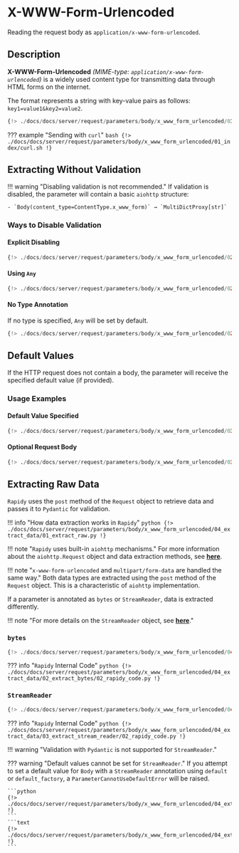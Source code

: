# X-WWW-Form-Urlencoded
Reading the request body as `application/x-www-form-urlencoded`.

## Description
**X-WWW-Form-Urlencoded** *(MIME-type: `application/x-www-form-urlencoded`)* is a widely used content type for transmitting data through HTML forms on the internet.

The format represents a string with key-value pairs as follows:
`key1=value1&key2=value2`.

```python
{!> ./docs/docs/server/request/parameters/body/x_www_form_urlencoded/01_index/example.py !}
```

??? example "Sending with `curl`"
    ```bash
    {!> ./docs/docs/server/request/parameters/body/x_www_form_urlencoded/01_index/curl.sh !}
    ```

## Extracting Without Validation

!!! warning "Disabling validation is not recommended."
    If validation is disabled, the parameter will contain a basic `aiohttp` structure:

    - `Body(content_type=ContentType.x_www_form)` → `MultiDictProxy[str]`

### Ways to Disable Validation

#### Explicit Disabling
```python
{!> ./docs/docs/server/request/parameters/body/x_www_form_urlencoded/02_ignore_validation/01_validate_attr_false.py !}
```

#### Using `Any`
```python
{!> ./docs/docs/server/request/parameters/body/x_www_form_urlencoded/02_ignore_validation/02_any_type.py !}
```

#### No Type Annotation
If no type is specified, `Any` will be set by default.
```python
{!> ./docs/docs/server/request/parameters/body/x_www_form_urlencoded/02_ignore_validation/03_no_type.py !}
```

## Default Values

If the HTTP request does not contain a body, the parameter will receive the specified default value (if provided).

### Usage Examples

#### Default Value Specified
```python
{!> ./docs/docs/server/request/parameters/body/x_www_form_urlencoded/03_default/01_default_exists.py !}
```

#### Optional Request Body
```python
{!> ./docs/docs/server/request/parameters/body/x_www_form_urlencoded/03_default/02_default_optional.py !}
```

## Extracting Raw Data
`Rapidy` uses the `post` method of the `Request` object to retrieve data and passes it to `Pydantic` for validation.

!!! info "How data extraction works in `Rapidy`"
    ```python
    {!> ./docs/docs/server/request/parameters/body/x_www_form_urlencoded/04_extract_data/01_extract_raw.py !}
    ```

!!! note "`Rapidy` uses built-in `aiohttp` mechanisms."
    For more information about the `aiohttp.Request` object and data extraction methods, see
    **<a href="https://docs.aiohttp.org/en/stable/web_reference.html" target="_blank">here</a>**.

!!! note "`x-www-form-urlencoded` and `multipart/form-data` are handled the same way."
    Both data types are extracted using the `post` method of the `Request` object. This is a characteristic of `aiohttp` implementation.

If a parameter is annotated as `bytes` or `StreamReader`, data is extracted differently.

!!! note "For more details on the `StreamReader` object, see **<a href="https://docs.aiohttp.org/en/stable/streams.html" target="_blank">here</a>**."

### `bytes`
```python
{!> ./docs/docs/server/request/parameters/body/x_www_form_urlencoded/04_extract_data/02_extract_bytes/01_handler_example.py !}
```
??? info "`Rapidy` Internal Code"
    ```python
    {!> ./docs/docs/server/request/parameters/body/x_www_form_urlencoded/04_extract_data/02_extract_bytes/02_rapidy_code.py !}
    ```

### `StreamReader`
```python
{!> ./docs/docs/server/request/parameters/body/x_www_form_urlencoded/04_extract_data/03_extract_stream_reader/01_handler_example.py !}
```
??? info "`Rapidy` Internal Code"
    ```python
    {!> ./docs/docs/server/request/parameters/body/x_www_form_urlencoded/04_extract_data/03_extract_stream_reader/02_rapidy_code.py !}
    ```

!!! warning "Validation with `Pydantic` is not supported for `StreamReader`."

??? warning "Default values cannot be set for `StreamReader`."
    If you attempt to set a default value for `Body` with a `StreamReader` annotation using `default` or `default_factory`,
    a `ParameterCannotUseDefaultError` will be raised.

    ```python
    {!> ./docs/docs/server/request/parameters/body/x_www_form_urlencoded/04_extract_data/03_extract_stream_reader/03_stream_reader_cant_default.py !}
    ```
    ```text
    {!> ./docs/docs/server/request/parameters/body/x_www_form_urlencoded/04_extract_data/03_extract_stream_reader/03_stream_reader_cant_default_text.txt !}
    ```
